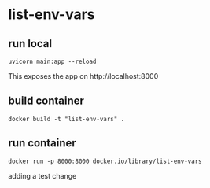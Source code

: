 # list-env-vars

## run local
```
uvicorn main:app --reload
```
This exposes the app on http://localhost:8000

## build container
```
docker build -t "list-env-vars" .
```

## run container
```
docker run -p 8000:8000 docker.io/library/list-env-vars
```

adding a test change
